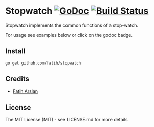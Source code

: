 # Stopwatch [![GoDoc](https://godoc.org/github.com/fatih/stopwatch?status.png)](http://godoc.org/github.com/fatih/stopwatch) [![Build Status](https://travis-ci.org/fatih/stopwatch.png)](https://travis-ci.org/fatih/stopwatch)

Stopwatch implements the common functions of a stop-watch.

For usage see examples below or click on the godoc badge.

## Install

```bash
go get github.com/fatih/stopwatch
```

## Credits

 * [Fatih Arslan](https://github.com/fatih)

## License

The MIT License (MIT) - see LICENSE.md for more details
